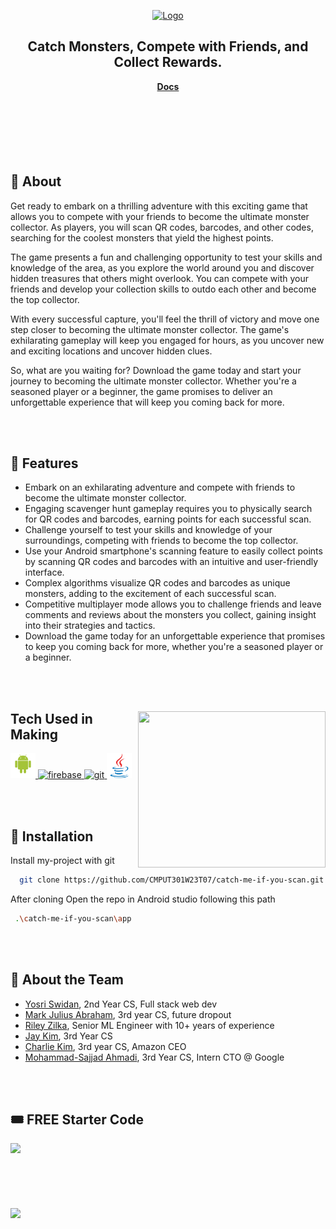 <br><br>
<div align="center">
  <a href="https://github.com/CMPUT301W23T07/catch-me-if-you-scan/wiki">
    <img src="https://user-images.githubusercontent.com/66914036/229378280-5d2a4483-9d24-4f03-83e6-471f7f53073e.png" alt="Logo" width="200" height="200">
  </a>
  <h2>
    Catch Monsters, Compete with Friends, and Collect Rewards.
  </h2>
  <a href="https://github.com/CMPUT301W23T07/catch-me-if-you-scan/wiki"><strong>Docs</strong></a>
</div>
<br><br><br><br><br><br>


## 📖 About
Get ready to embark on a thrilling adventure with this exciting game that allows you to compete with your friends to become the ultimate monster collector. As players, you will scan QR codes, barcodes, and other codes, searching for the coolest monsters that yield the highest points.

The game presents a fun and challenging opportunity to test your skills and knowledge of the area, as you explore the world around you and discover hidden treasures that others might overlook. You can compete with your friends and develop your collection skills to outdo each other and become the top collector.

With every successful capture, you'll feel the thrill of victory and move one step closer to becoming the ultimate monster collector. The game's exhilarating gameplay will keep you engaged for hours, as you uncover new and exciting locations and uncover hidden clues.

So, what are you waiting for? Download the game today and start your journey to becoming the ultimate monster collector. Whether you're a seasoned player or a beginner, the game promises to deliver an unforgettable experience that will keep you coming back for more.

<br><br>

## 🌟 Features

- Embark on an exhilarating adventure and compete with friends to become the ultimate monster collector.
- Engaging scavenger hunt gameplay requires you to physically search for QR codes and barcodes, earning points for each successful scan.
- Challenge yourself to test your skills and knowledge of your surroundings, competing with friends to become the top collector.
- Use your Android smartphone's scanning feature to easily collect points by scanning QR codes and barcodes with an intuitive and user-friendly interface.
- Complex algorithms visualize QR codes and barcodes as unique monsters, adding to the excitement of each successful scan.
- Competitive multiplayer mode allows you to challenge friends and leave comments and reviews about the monsters you collect, gaining insight into their strategies and tactics.
- Download the game today for an unforgettable experience that promises to keep you coming back for more, whether you're a seasoned player or a beginner.

<br><br>
<div>
<img align="right" width="300" height="250" src=https://user-images.githubusercontent.com/66914036/229382993-012e29f8-60ff-4862-ba9b-ba283a1f5055.gif>
 <h2>Tech Used in Making</h2>
 </div>
</span>
<p align="left"> <a href="https://developer.android.com" target="_blank" rel="noreferrer"> <img src="https://raw.githubusercontent.com/devicons/devicon/master/icons/android/android-original-wordmark.svg" alt="android" width="40" height="40"/> </a> <a href="https://firebase.google.com/" target="_blank" rel="noreferrer"> <img src="https://www.vectorlogo.zone/logos/firebase/firebase-icon.svg" alt="firebase" width="40" height="40"/> </a> <a href="https://git-scm.com/" target="_blank" rel="noreferrer"> <img src="https://www.vectorlogo.zone/logos/git-scm/git-scm-icon.svg" alt="git" width="40" height="40"/> </a> <a href="https://www.java.com" target="_blank" rel="noreferrer"> <img src="https://raw.githubusercontent.com/devicons/devicon/master/icons/java/java-original.svg" alt="java" width="40" height="40"/> </a> <a href="https://www.python.org" target="_blank" rel="noreferrer"> </a> 
 </p>
<br><br>

## 📲 Installation

Install my-project with git

```bash
  git clone https://github.com/CMPUT301W23T07/catch-me-if-you-scan.git
```
    
 After cloning Open the repo in Android studio following this path
 ```bash
  .\catch-me-if-you-scan\app
```
<br><br>

## 🚀 About the Team
- [Yosri Swidan](https://github.com/ImYosrii), 2nd Year CS, Full stack web dev
- [Mark Julius Abraham](https://github.com/MarkJuliusAbraham), 3rd year CS, future dropout
- [Riley Zilka](https://github.com/rileyzilka01), Senior ML Engineer with 10+ years of experience
- [Jay Kim](https://github.com/Flying-Kimbo), 3rd Year CS
- [Charlie Kim](https://github.com/charliekim2), 3rd year CS, Amazon CEO
- [Mohammad-Sajjad Ahmadi](https://github.com/AMD-Bull), 3rd Year CS, Intern CTO @ Google

<br><br>
## 🎟️ FREE Starter Code
<img src="https://cdn.discordapp.com/attachments/1061032878303101004/1092310704163409930/image.png">
<br><br><br><br><br><br>
<a href="https://www.youtube.com/watch?v=dQw4w9WgXcQ">
<img src="https://user-images.githubusercontent.com/66914036/229384480-94c7ba96-1323-41cd-ab7d-cb68f0117413.gif">
<a/>
